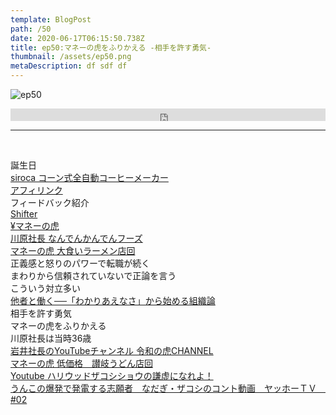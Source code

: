 ```yaml
---  
template: BlogPost  
path: /50 
date: 2020-06-17T06:15:50.738Z  
title: ep50:マネーの虎をふりかえる -相手を許す勇気-
thumbnail: /assets/ep50.png
metaDescription: df sdf df  
---  
```

![ep50](/assets/ep50.png)  

<iframe width="100%" height="20" scrolling="no" frameborder="no" allow="autoplay" src="https://w.soundcloud.com/player/?url=https%3A//api.soundcloud.com/tracks/841793236&color=%23ff5500&inverse=false&auto_play=false&show_user=true"></iframe>

</br>

***
  
</br>

誕生日  
[siroca コーン式全自動コーヒーメーカー](https://www.siroca.co.jp/kitchen/autocoffeecone/index.html)  
[アフィリンク](https://amzn.to/2Y7qbdt)  
フィードバック紹介  
[Shifter](https://www.getshifter.io/)  
[¥マネーの虎](https://ja.wikipedia.org/wiki/%C2%A5%E3%83%9E%E3%83%8D%E3%83%BC%E3%81%AE%E8%99%8E)  
[川原社長 なんでんかんでんフーズ](https://ja.wikipedia.org/wiki/%E3%81%AA%E3%82%93%E3%81%A7%E3%82%93%E3%81%8B%E3%82%93%E3%81%A7%E3%82%93%E3%83%95%E3%83%BC%E3%82%BA)  
[マネーの虎 大食いラーメン店回](https://www.youtube.com/watch?v=_6qF68X8CxU)  
正義感と怒りのパワーで転職が続く  
まわりから信頼されていないで正論を言う  
こういう対立多い  
[他者と働く──「わかりあえなさ」から始める組織論](https://amzn.to/2YHSFcN)  
相手を許す勇気  
マネーの虎をふりかえる  
川原社長は当時36歳  
[岩井社長のYouTubeチャンネル 令和の虎CHANNEL](https://www.youtube.com/channel/UCTyKZzmKi95wxmCg9rU-j6Q)  
[マネーの虎 低価格　讃岐うどん店回](https://www.youtube.com/watch?v=p0Pq_mBI26w)  
[Youtube ハリウッドザコシショウの謙虚になれよ！](https://www.youtube.com/watch?v=3wZl67j1bMc)  
[うんこの爆発で発電する志願者　なだぎ・ザコシのコント動画　ヤッホーＴＶ　#02](https://www.youtube.com/watch?v=s-h-EAxEEI0)  
